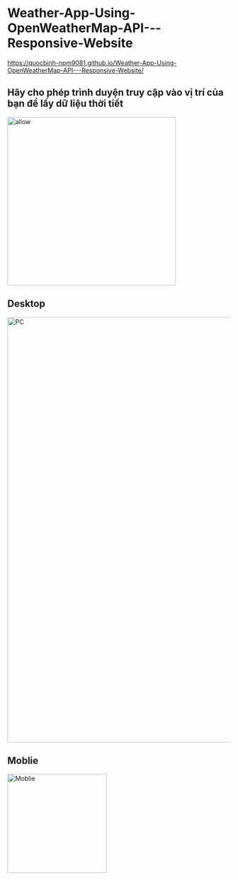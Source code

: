 # Weather-App-Using-OpenWeatherMap-API---Responsive-Website

https://quocbinh-npm9081.github.io/Weather-App-Using-OpenWeatherMap-API---Responsive-Website/

## Hãy cho phép trình duyện truy cập vào vị trí của bạn để lấy dữ liệu thời tiết

<img width="380" alt="allow" src="https://user-images.githubusercontent.com/68917523/147718421-111ae411-57fa-4160-b6a3-78bbe12ca840.png">

## Desktop

<img width="960" alt="PC" src="https://user-images.githubusercontent.com/68917523/147718222-7da5bf96-8a71-484d-9ad0-beddb3223566.png">

## Moblie

<img width="224" alt="Moblie" src="https://user-images.githubusercontent.com/68917523/147718257-947f75c8-6c95-445c-8460-c411e359cc57.png">

